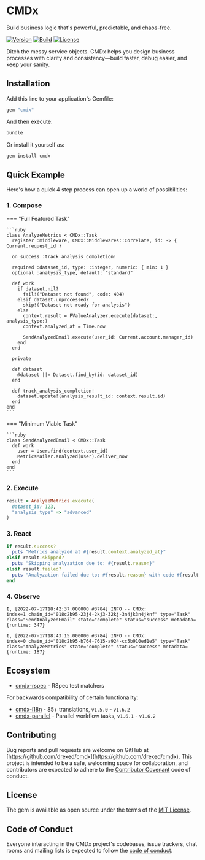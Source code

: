 # CMDx

Build business logic that's powerful, predictable, and chaos-free.

[![Version](https://img.shields.io/gem/v/cmdx)](https://rubygems.org/gems/cmdx)
[![Build](https://github.com/drexed/cmdx/actions/workflows/ci.yml/badge.svg)](https://github.com/drexed/cmdx/actions/workflows/ci.yml)
[![License](https://img.shields.io/github/license/drexed/cmdx)](https://github.com/drexed/cmdx/blob/main/LICENSE.txt)

Ditch the messy service objects. CMDx helps you design business processes with clarity and consistency—build faster, debug easier, and keep your sanity.

## Installation

Add this line to your application's Gemfile:

```ruby
gem "cmdx"
```

And then execute:

```bash
bundle
```

Or install it yourself as:

```bash
gem install cmdx
```

## Quick Example

Here's how a quick 4 step process can open up a world of possibilities:

### 1. Compose

=== "Full Featured Task"

    ```ruby
    class AnalyzeMetrics < CMDx::Task
      register :middleware, CMDx::Middlewares::Correlate, id: -> { Current.request_id }

      on_success :track_analysis_completion!

      required :dataset_id, type: :integer, numeric: { min: 1 }
      optional :analysis_type, default: "standard"

      def work
        if dataset.nil?
          fail!("Dataset not found", code: 404)
        elsif dataset.unprocessed?
          skip!("Dataset not ready for analysis")
        else
          context.result = PValueAnalyzer.execute(dataset:, analysis_type:)
          context.analyzed_at = Time.now

          SendAnalyzedEmail.execute(user_id: Current.account.manager_id)
        end
      end

      private

      def dataset
        @dataset ||= Dataset.find_by(id: dataset_id)
      end

      def track_analysis_completion!
        dataset.update!(analysis_result_id: context.result.id)
      end
    end
    ```

=== "Minimum Viable Task"

    ```ruby
    class SendAnalyzedEmail < CMDx::Task
      def work
        user = User.find(context.user_id)
        MetricsMailer.analyzed(user).deliver_now
      end
    end
    ```

### 2. Execute

```ruby
result = AnalyzeMetrics.execute(
  dataset_id: 123,
  "analysis_type" => "advanced"
)
```

### 3. React

```ruby
if result.success?
  puts "Metrics analyzed at #{result.context.analyzed_at}"
elsif result.skipped?
  puts "Skipping analyzation due to: #{result.reason}"
elsif result.failed?
  puts "Analyzation failed due to: #{result.reason} with code #{result.metadata[:code]}"
end
```

### 4. Observe

```log
I, [2022-07-17T18:42:37.000000 #3784] INFO -- CMDx:
index=1 chain_id="018c2b95-23j4-2kj3-32kj-3n4jk3n4jknf" type="Task" class="SendAnalyzedEmail" state="complete" status="success" metadata={runtime: 347}

I, [2022-07-17T18:43:15.000000 #3784] INFO -- CMDx:
index=0 chain_id="018c2b95-b764-7615-a924-cc5b910ed1e5" type="Task" class="AnalyzeMetrics" state="complete" status="success" metadata={runtime: 187}
```

## Ecosystem

- [cmdx-rspec](https://github.com/drexed/cmdx-rspec) - RSpec test matchers

For backwards compatibility of certain functionality:

- [cmdx-i18n](https://github.com/drexed/cmdx-i18n) - 85+ translations, `v1.5.0` - `v1.6.2`
- [cmdx-parallel](https://github.com/drexed/cmdx-parallel) - Parallel workflow tasks, `v1.6.1` - `v1.6.2`

## Contributing

Bug reports and pull requests are welcome on GitHub at [https://github.com/drexed/cmdx](https://github.com/drexed/cmdx). This project is intended to be a safe, welcoming space for collaboration, and contributors are expected to adhere to the [Contributor Covenant](http://contributor-covenant.org) code of conduct.

## License

The gem is available as open source under the terms of the [MIT License](https://opensource.org/licenses/MIT).

## Code of Conduct

Everyone interacting in the CMDx project's codebases, issue trackers, chat rooms and mailing lists is expected to follow the [code of conduct](https://github.com/drexed/cmdx/blob/main/CODE_OF_CONDUCT.md).
